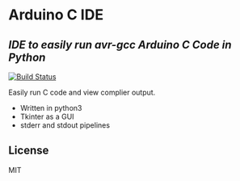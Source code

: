 <h1 class="code-line" data-line-start=0 data-line-end=1 ><a id="Arduino_C_IDE_0"></a>Arduino C IDE</h1>
<h2 class="code-line" data-line-start=1 data-line-end=2 ><a id="_IDE_to_easily_run_avrgcc_Arduino_C_Code_in_Python__1"></a><em>IDE to easily run avr-gcc Arduino C Code in Python</em></h2>
<p class="has-line-data" data-line-start="3" data-line-end="4"><a href="https://github.com/jesusrafaelchris/Arduino-IDE-in-C/branches"><img src="https://travis-ci.org/joemccann/dillinger.svg?branch=master" alt="Build Status"></a></p>
<p class="has-line-data" data-line-start="5" data-line-end="6">Easily run C code and view complier output.</p>
<ul>
<li class="has-line-data" data-line-start="7" data-line-end="8">Written in python3</li>
<li class="has-line-data" data-line-start="8" data-line-end="9">Tkinter as a GUI</li>
<li class="has-line-data" data-line-start="9" data-line-end="10">stderr and stdout pipelines</li>
</ul>
<h2 class="code-line" data-line-start=12 data-line-end=13 ><a id="License_12"></a>License</h2>
<p class="has-line-data" data-line-start="14" data-line-end="15">MIT</p>
